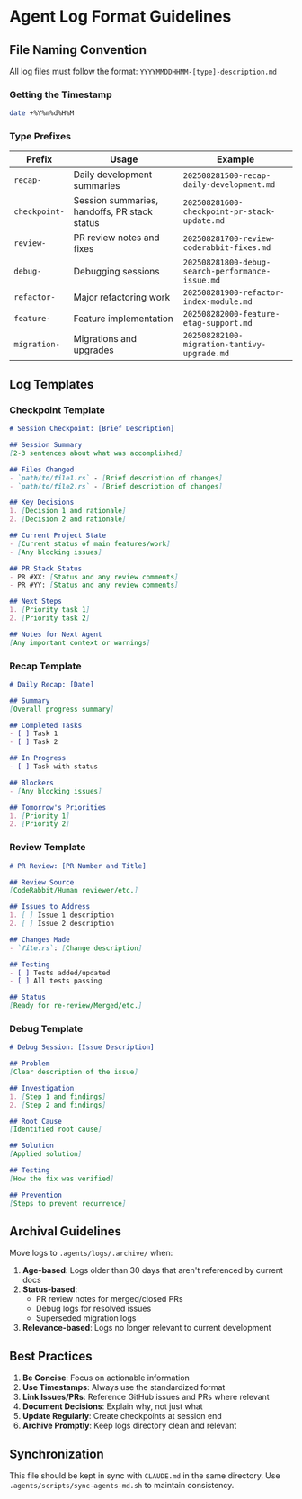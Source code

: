 # Agent Log Format Guidelines

## File Naming Convention

All log files must follow the format: `YYYYMMDDHHMM-[type]-description.md`

### Getting the Timestamp
```bash
date +%Y%m%d%H%M
```

### Type Prefixes

| Prefix | Usage | Example |
|--------|-------|---------|
| `recap-` | Daily development summaries | `202508281500-recap-daily-development.md` |
| `checkpoint-` | Session summaries, handoffs, PR stack status | `202508281600-checkpoint-pr-stack-update.md` |
| `review-` | PR review notes and fixes | `202508281700-review-coderabbit-fixes.md` |
| `debug-` | Debugging sessions | `202508281800-debug-search-performance-issue.md` |
| `refactor-` | Major refactoring work | `202508281900-refactor-index-module.md` |
| `feature-` | Feature implementation | `202508282000-feature-etag-support.md` |
| `migration-` | Migrations and upgrades | `202508282100-migration-tantivy-upgrade.md` |

## Log Templates

### Checkpoint Template
```markdown
# Session Checkpoint: [Brief Description]

## Session Summary
[2-3 sentences about what was accomplished]

## Files Changed
- `path/to/file1.rs` - [Brief description of changes]
- `path/to/file2.rs` - [Brief description of changes]

## Key Decisions
1. [Decision 1 and rationale]
2. [Decision 2 and rationale]

## Current Project State
- [Current status of main features/work]
- [Any blocking issues]

## PR Stack Status
- PR #XX: [Status and any review comments]
- PR #YY: [Status and any review comments]

## Next Steps
1. [Priority task 1]
2. [Priority task 2]

## Notes for Next Agent
[Any important context or warnings]
```

### Recap Template
```markdown
# Daily Recap: [Date]

## Summary
[Overall progress summary]

## Completed Tasks
- [ ] Task 1
- [ ] Task 2

## In Progress
- [ ] Task with status

## Blockers
- [Any blocking issues]

## Tomorrow's Priorities
1. [Priority 1]
2. [Priority 2]
```

### Review Template
```markdown
# PR Review: [PR Number and Title]

## Review Source
[CodeRabbit/Human reviewer/etc.]

## Issues to Address
1. [ ] Issue 1 description
2. [ ] Issue 2 description

## Changes Made
- `file.rs`: [Change description]

## Testing
- [ ] Tests added/updated
- [ ] All tests passing

## Status
[Ready for re-review/Merged/etc.]
```

### Debug Template
```markdown
# Debug Session: [Issue Description]

## Problem
[Clear description of the issue]

## Investigation
1. [Step 1 and findings]
2. [Step 2 and findings]

## Root Cause
[Identified root cause]

## Solution
[Applied solution]

## Testing
[How the fix was verified]

## Prevention
[Steps to prevent recurrence]
```

## Archival Guidelines

Move logs to `.agents/logs/.archive/` when:

1. **Age-based**: Logs older than 30 days that aren't referenced by current docs
2. **Status-based**: 
   - PR review notes for merged/closed PRs
   - Debug logs for resolved issues
   - Superseded migration logs
3. **Relevance-based**: Logs no longer relevant to current development

## Best Practices

1. **Be Concise**: Focus on actionable information
2. **Use Timestamps**: Always use the standardized format
3. **Link Issues/PRs**: Reference GitHub issues and PRs where relevant
4. **Document Decisions**: Explain why, not just what
5. **Update Regularly**: Create checkpoints at session end
6. **Archive Promptly**: Keep logs directory clean and relevant

## Synchronization

This file should be kept in sync with `CLAUDE.md` in the same directory. Use `.agents/scripts/sync-agents-md.sh` to maintain consistency.